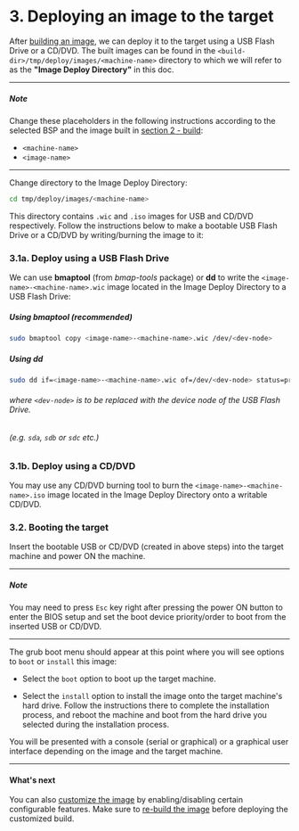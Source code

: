 # 3. Deploying an image to the target

After [building an image](BUILD.md), we can deploy it to the target
using a USB Flash Drive or a CD/DVD. The built images can be found in
the `<build-dir>/tmp/deploy/images/<machine-name>` directory to
which we will refer to as the **"Image Deploy Directory"** in this doc.

---
##### Note
Change these placeholders in the following instructions according to
the selected BSP and the image built in [section 2 - build](BUILD.md):
* `<machine-name>`
* `<image-name>`
---

Change directory to the Image Deploy Directory:
```sh
cd tmp/deploy/images/<machine-name>
```

This directory contains `.wic` and `.iso` images for USB and CD/DVD
respectively. Follow the instructions below to make a bootable
USB Flash Drive or a CD/DVD by writing/burning the image to it:

### 3.1a. Deploy using a USB Flash Drive

We can use **bmaptool** (from *bmap-tools* package) or **dd** to write
the `<image-name>-<machine-name>.wic` image located in the
Image Deploy Directory to a USB Flash Drive:

##### Using bmaptool *(recommended)*
```sh
sudo bmaptool copy <image-name>-<machine-name>.wic /dev/<dev-node>
```

##### Using dd
```sh
sudo dd if=<image-name>-<machine-name>.wic of=/dev/<dev-node> status=progress
```

###### where `<dev-node>` is to be replaced with the device node of the USB Flash Drive.
###### (e.g. `sda`, `sdb` or `sdc` etc.)

### 3.1b. Deploy using a CD/DVD

You may use any CD/DVD burning tool to burn the
`<image-name>-<machine-name>.iso` image located in the
Image Deploy Directory onto a writable CD/DVD.

### 3.2. Booting the target

Insert the bootable USB or CD/DVD (created in above steps) into the
target machine and power ON the machine.

---
##### Note

You may need to press `Esc` key right after pressing the power ON
button to enter the BIOS setup and set the boot device priority/order
to boot from the inserted USB or CD/DVD.

---

The grub boot menu should appear at this point where you will see
options to `boot` or `install` this image:

* Select the `boot` option to boot up the target machine.

* Select the `install` option to install the image onto the target
machine's hard drive. Follow the instructions there to complete the
installation process, and reboot the machine and boot from the
hard drive you selected during the installation process.

You will be presented with a console (serial or graphical) or a
graphical user interface depending on the image and the target machine.

---
#### What's next

You can also [customize the image](CUSTOMIZE.md) by enabling/disabling
certain configurable features. Make sure to
[re-build the image](BUILD.md) before deploying the customized build.
